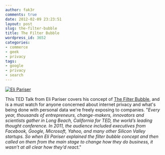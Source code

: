 ```yaml
---
author: fak3r
comments: true
date: 2012-02-09 23:23:51
layout: post
slug: the-filter-bubble
title: The Filter Bubble
wordpress_id: 3652
categories:
- commerce
- geek
- privacy
tags:
- google
- privacy
- search
---
```


[![Eli Pariser](http://fak3r.com/wp-content/blogs.dir/12/files/eli-pariser-filter-bubbles-ted-2011-300x225.jpg)](http://fak3r.com/2012/02/09/the-filter-bubble/eli-pariser-filter-bubbles-ted-2011/)

This TED Talk from Eli Pariser covers his concept of [The Filter Bubble](http://www.thefilterbubble.com/), and is a must watch for anyone concerned about internet privacy and what's being done with personal data we're freely exposing to companies. "_Every year, thousands of entrepreneurs, change-makers, innovators and scientists gather in Long Beach, California for TED, the world’s leading thought conference. In 2011, the audience included executives from Facebook, Google, Microsoft, Yahoo, and many other Silicon Valley startups. So when Eli Pariser explained the filter bubble concept and then called on them from the main stage to change how they do business, it wasn’t at all clear how they’d react_."


